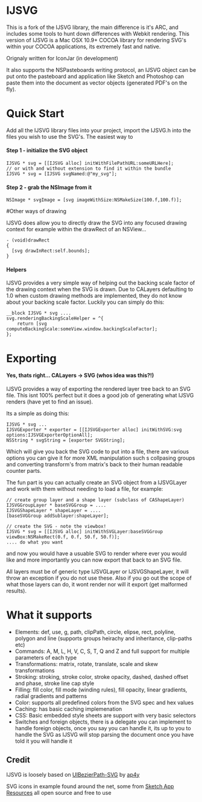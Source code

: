 IJSVG
=====
This is a fork of the IJSVG library, the main difference is it's ARC, and includes some tools to hunt down differences with Webkit rendering. This version of IJSVG is a Mac OSX 10.9+ COCOA library for rendering SVG's within your COCOA applications, its extremely fast and native.

Orignaly written for IconJar (in development)

It also supports the NSPasteboards writing protocol, an IJSVG object can be put onto the pasteboard and application like Sketch and Photoshop can paste them into the document as vector objects (generated PDF's on the fly).

Quick Start
====
Add all the IJSVG library files into your project, import the IJSVG.h into the files you wish to use the SVG's. The easiest way to

#### Step 1 - initialize the SVG object
    IJSVG * svg = [[IJSVG alloc] initWithFilePathURL:someURLHere];
    // or with and without extension to find it within the bundle
    IJSVG * svg = [IJSVG svgNamed:@"my_svg"]; 

#### Step 2 - grab the NSImage from it
    NSImage * svgImage = [svg imageWithSize:NSMakeSize(100.f,100.f)];
  
#Other ways of drawing

IJSVG does allow you to directly draw the SVG into any focused drawing context for example within the drawRect of an NSView...

    - (void)drawRect
    {
      [svg drawInRect:self.bounds];
    }
    
#### Helpers

IJSVG provides a very simple way of helping out the backing scale factor of the drawing context when the SVG is drawn. Due to CALayers defaulting to 1.0 when custom drawing methods are implemented, they do not know about your backing scale factor. Luckily you can simply do this:

    __block IJSVG * svg ....
    svg.renderingBackingScaleHelper = ^{
        return [svg computeBackingScale:someView.window.backingScaleFactor];
    };
    
# Exporting
#### Yes, thats right... CALayers -> SVG (whos idea was this?!)

IJSVG provides a way of exporting the rendered layer tree back to an SVG file. This isnt 100% perfect but it does a good job of generating what IJSVG renders (have yet to find an issue).

Its a simple as doing this:

    IJSVG * svg ...
    IJSVGExporter * exporter = [[IJSVGExporter alloc] initWithSVG:svg options:IJSVGExporterOptionAll];
    NSString * svgString = [exporter SVGString];
    
Which will give you back the SVG code to put into a file, there are various options you can give it for more XML manipulation such s collpasing groups and converting transform's from matrix's back to their human readable counter parts.

The fun part is you can actually create an SVG object from a IJSVGLayer and work with them without needing to load a file, for example:

    // create group layer and a shape layer (subclass of CAShapeLayer)
    IJSVGGroupLayer * baseSVGGroup = ....
    IJSVGShapeLayer * shapeLayer = ....
    [baseSVGGroup addSublayer:shapeLayer];
    
    // create the SVG - note the viewbox!
    IJSVG * svg = [[IJSVG alloc] initWithSVGLayer:baseSVGGroup viewBox:NSMakeRect(0.f, 0.f, 50.f, 50.f)];
    .... do what you want
    
and now you would have a usuable SVG to render where ever you would like and more importantly you can now export that back to an SVG file.

All layers must be of generic type IJSVGLayer or IJSVGShapeLayer, it will throw an exception if you do not use these. Also if you go out the scope of what those layers can do, it wont render nor will it export (get malformed results).
    
# What it supports
* Elements: def, use, g, path, clipPath, circle, elipse, rect, polyline, polygon and line (supports groups heirachy and inheritance, clip-paths etc)
* Commands: A, M, L, H, V, C, S, T, Q and Z and full support for multiple parameters of each type
* Transformations: matrix, rotate, translate, scale and skew transformations
* Stroking: stroking, stroke color, stroke opacity, dashed, dashed offset and phase, stroke line cap style
* Filling: fill color, fill mode (winding rules), fill opacity, linear gradients, radial gradients and patterns
* Color: supports all predefined colors from the SVG spec and hex values
* Caching: has basic caching implemenation
* CSS: Basic embedded style sheets are support with very basic selectors
* Switches and foreign objects, there is a delegate you can implement to handle foreign objects, once you say you can handle it, its up to you to handle the SVG as IJSVG will stop parsing the document once you have told it you will handle it

## Credit
IJSVG is loosely based on [UIBezierPath-SVG](https://github.com/ap4y/UIBezierPath-SVG) by [ap4y](https://github.com/ap4y)

SVG icons in example found around the net, some from [Sketch App Resources](http://www.sketchappsources.com/all-svg-resource.html) all open source and free to use
